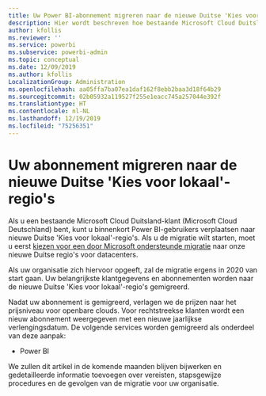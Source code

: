 ```yaml
---
title: Uw Power BI-abonnement migreren naar de nieuwe Duitse 'Kies voor lokaal'-regio's
description: Hier wordt beschreven hoe bestaande Microsoft Cloud Duitsland-klanten (Microsoft Cloud Deutschland) hun Power BI-gebruikers kunnen migreren naar nieuwe Duitse 'Kies voor lokaal'-regio's.
author: kfollis
ms.reviewer: ''
ms.service: powerbi
ms.subservice: powerbi-admin
ms.topic: conceptual
ms.date: 12/09/2019
ms.author: kfollis
LocalizationGroup: Administration
ms.openlocfilehash: aa05ffa7ba07ea1daf162f8ebb2baa3d18f64b29
ms.sourcegitcommit: 02b05932a119527f255e1eacc745a257044e392f
ms.translationtype: HT
ms.contentlocale: nl-NL
ms.lasthandoff: 12/19/2019
ms.locfileid: "75256351"
---
```

# <a name="migrate-your-subscription-to-the-new-go-local-german-regions"></a>Uw abonnement migreren naar de nieuwe Duitse 'Kies voor lokaal'-regio's

Als u een bestaande Microsoft Cloud Duitsland-klant (Microsoft Cloud Deutschland) bent, kunt u binnenkort Power BI-gebruikers verplaatsen naar nieuwe Duitse 'Kies voor lokaal'-regio's. Als u de migratie wilt starten, moet u eerst [kiezen voor een door Microsoft ondersteunde migratie](https://aka.ms/office365germanymoveoptin) naar onze nieuwe Duitse regio's voor datacenters.

Als uw organisatie zich hiervoor opgeeft, zal de migratie ergens in 2020 van start gaan. Uw belangrijkste klantgegevens en abonnementen worden naar de nieuwe Duitse 'Kies voor lokaal'-regio's gemigreerd.

Nadat uw abonnement is gemigreerd, verlagen we de prijzen naar het prijsniveau voor openbare clouds. Voor rechtstreekse klanten wordt een nieuw abonnement weergegeven met een nieuwe jaarlijkse verlengingsdatum. De volgende services worden gemigreerd als onderdeel van deze aanpak:

* Power BI

We zullen dit artikel in de komende maanden blijven bijwerken en gedetailleerde informatie toevoegen over vereisten, stapsgewijze procedures en de gevolgen van de migratie voor uw organisatie.
